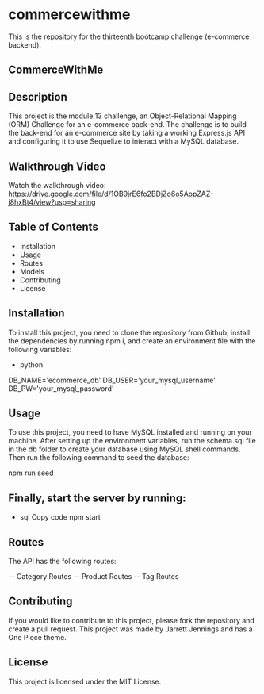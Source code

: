 # commercewithme
This is the repository for the thirteenth bootcamp challenge (e-commerce backend).

## CommerceWithMe

## Description
This project is the module 13 challenge, an Object-Relational Mapping (ORM) Challenge for an e-commerce back-end. The challenge is to build the back-end for an e-commerce site by taking a working Express.js API and configuring it to use Sequelize to interact with a MySQL database.

## Walkthrough Video
Watch the walkthrough video: https://drive.google.com/file/d/1OB9jrE6fo2BDjZo6o5AopZAZ-j8hxBt4/view?usp=sharing 

## Table of Contents
* Installation
* Usage
* Routes
* Models
* Contributing
* License

## Installation
To install this project, you need to clone the repository from Github, install the dependencies by running npm i, and create an environment file with the following variables:

* python

DB_NAME='ecommerce_db'
DB_USER='your_mysql_username'
DB_PW='your_mysql_password'

## Usage
To use this project, you need to have MySQL installed and running on your machine. After setting up the environment variables, run the schema.sql file in the db folder to create your database using MySQL shell commands. Then run the following command to seed the database:

npm run seed

## Finally, start the server by running:

* sql
Copy code
npm start

## Routes
The API has the following routes:

-- Category Routes
-- Product Routes
-- Tag Routes

## Contributing
If you would like to contribute to this project, please fork the repository and create a pull request. This project was made by Jarrett Jennings and has a One Piece theme.

## License
This project is licensed under the MIT License.
